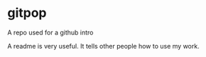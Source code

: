 # gitpop
A repo used for a github intro

A readme is very useful. It tells other people how to use my work. 
